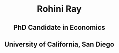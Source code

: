 
  # <p align="center">  **Rohini Ray** 
  ## <p align="center">  PhD Candidate in Economics 
  ## <p align="center"> University of California, San Diego 
